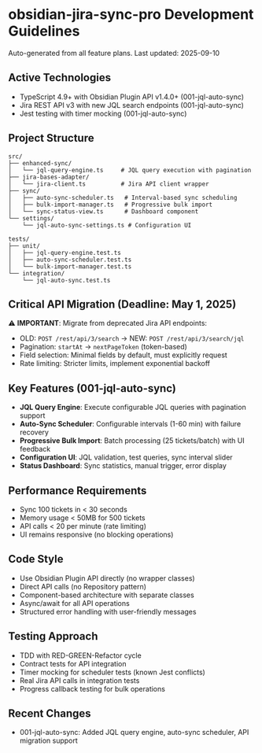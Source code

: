 # obsidian-jira-sync-pro Development Guidelines

Auto-generated from all feature plans. Last updated: 2025-09-10

## Active Technologies
- TypeScript 4.9+ with Obsidian Plugin API v1.4.0+ (001-jql-auto-sync)
- Jira REST API v3 with new JQL search endpoints (001-jql-auto-sync)
- Jest testing with timer mocking (001-jql-auto-sync)

## Project Structure
```
src/
├── enhanced-sync/
│   └── jql-query-engine.ts     # JQL query execution with pagination
├── jira-bases-adapter/
│   └── jira-client.ts          # Jira API client wrapper
├── sync/
│   ├── auto-sync-scheduler.ts   # Interval-based sync scheduling
│   ├── bulk-import-manager.ts   # Progressive bulk import
│   └── sync-status-view.ts      # Dashboard component
└── settings/
    └── jql-auto-sync-settings.ts # Configuration UI

tests/
├── unit/
│   ├── jql-query-engine.test.ts
│   ├── auto-sync-scheduler.test.ts
│   └── bulk-import-manager.test.ts
└── integration/
    └── jql-auto-sync.test.ts
```

## Critical API Migration (Deadline: May 1, 2025)
⚠️ **IMPORTANT**: Migrate from deprecated Jira API endpoints:
- OLD: `POST /rest/api/3/search` → NEW: `POST /rest/api/3/search/jql`
- Pagination: `startAt` → `nextPageToken` (token-based)
- Field selection: Minimal fields by default, must explicitly request
- Rate limiting: Stricter limits, implement exponential backoff

## Key Features (001-jql-auto-sync)
- **JQL Query Engine**: Execute configurable JQL queries with pagination support
- **Auto-Sync Scheduler**: Configurable intervals (1-60 min) with failure recovery
- **Progressive Bulk Import**: Batch processing (25 tickets/batch) with UI feedback
- **Configuration UI**: JQL validation, test queries, sync interval slider
- **Status Dashboard**: Sync statistics, manual trigger, error display

## Performance Requirements
- Sync 100 tickets in < 30 seconds
- Memory usage < 50MB for 500 tickets  
- API calls < 20 per minute (rate limiting)
- UI remains responsive (no blocking operations)

## Code Style
- Use Obsidian Plugin API directly (no wrapper classes)
- Direct API calls (no Repository pattern)
- Component-based architecture with separate classes
- Async/await for all API operations
- Structured error handling with user-friendly messages

## Testing Approach
- TDD with RED-GREEN-Refactor cycle
- Contract tests for API integration
- Timer mocking for scheduler tests (known Jest conflicts)
- Real Jira API calls in integration tests
- Progress callback testing for bulk operations

## Recent Changes
- 001-jql-auto-sync: Added JQL query engine, auto-sync scheduler, API migration support

<!-- MANUAL ADDITIONS START -->
<!-- MANUAL ADDITIONS END -->